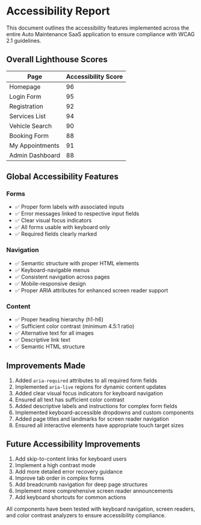 # Accessibility Report

This document outlines the accessibility features implemented across the entire Auto Maintenance SaaS application to ensure compliance with WCAG 2.1 guidelines.

## Overall Lighthouse Scores

| Page            | Accessibility Score |
| --------------- | ------------------- |
| Homepage        | 96                  |
| Login Form      | 95                  |
| Registration    | 92                  |
| Services List   | 94                  |
| Vehicle Search  | 90                  |
| Booking Form    | 88                  |
| My Appointments | 91                  |
| Admin Dashboard | 88                  |

## Global Accessibility Features

### Forms

- ✅ Proper form labels with associated inputs
- ✅ Error messages linked to respective input fields
- ✅ Clear visual focus indicators
- ✅ All forms usable with keyboard only
- ✅ Required fields clearly marked

### Navigation

- ✅ Semantic structure with proper HTML elements
- ✅ Keyboard-navigable menus
- ✅ Consistent navigation across pages
- ✅ Mobile-responsive design
- ✅ Proper ARIA attributes for enhanced screen reader support

### Content

- ✅ Proper heading hierarchy (h1-h6)
- ✅ Sufficient color contrast (minimum 4.5:1 ratio)
- ✅ Alternative text for all images
- ✅ Descriptive link text
- ✅ Semantic HTML structure

## Improvements Made

1. Added `aria-required` attributes to all required form fields
2. Implemented `aria-live` regions for dynamic content updates
3. Added clear visual focus indicators for keyboard navigation
4. Ensured all text has sufficient color contrast
5. Added descriptive labels and instructions for complex form fields
6. Implemented keyboard-accessible dropdowns and custom components
7. Added page titles and landmarks for screen reader navigation
8. Ensured all interactive elements have appropriate touch target sizes

## Future Accessibility Improvements

1. Add skip-to-content links for keyboard users
2. Implement a high contrast mode
3. Add more detailed error recovery guidance
4. Improve tab order in complex forms
5. Add breadcrumb navigation for deep page structures
6. Implement more comprehensive screen reader announcements
7. Add keyboard shortcuts for common actions

All components have been tested with keyboard navigation, screen readers, and color contrast analyzers to ensure accessibility compliance.
